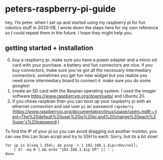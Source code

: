 # peters-raspberry-pi-guide

hey, I'm peter. when I set up and started using my raspberry pi for fun robotics stuff in 2020-08, I wrote down the steps here for my own reference so I could repeat them in the future. I hope they might help you.

## getting started + installation

0. buy a raspberry pi. make sure you have a power adapter and a micro sd card with your purchase. a battery and fun connectors are nice. if you buy connectors, make sure you've got all the necessary intermediary connectors. sometimes you get fun new widget but you realize you need some intermediary board to connect it. make sure you do some googles!
1. create an SD card with the Raspian operating system. I used the imager software https://www.raspberrypi.org/downloads/ and Ubuntu 20.
2. if you chose raspbian then you can boot up your raspberry pi with an ethernet connection and use user `pi` w/ password `rapsberry` (https://www.raspberrypi.org/documentation/linux/usage/users.md#:~:text=The%20default%20user%20is%20pi,and%20change%20each%20user's%20password.)

To find the IP of your pi so you can avoid dragging out another mointor, you can use this Lan Scan script and try to SSH to each. Sorry, but its a bit slow!
```
for ip in $(seq 1 254); do ping -c 1 192.168.1.$ip>/dev/null;
    [ $? -eq 0 ] && echo "192.168.1.$ip UP" || : ;
done
```
